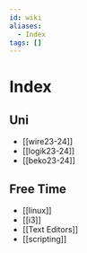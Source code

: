 ```yaml
---
id: wiki
aliases:
  - Index
tags: []
---
```

# Index

## Uni
- [[wire23-24]]
- [[logik23-24]]
- [[beko23-24]]
## Free Time
- [[linux]]
- [[i3]]
- [[Text Editors]]
- [[scripting]]

